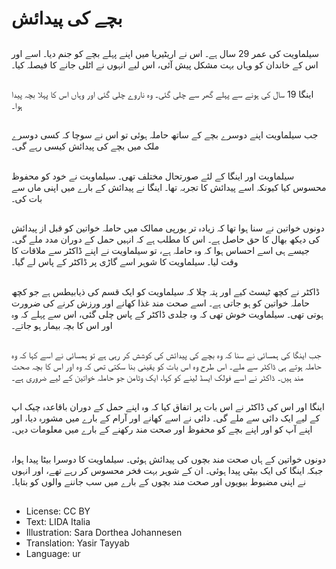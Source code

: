 # بچے کی پیدائش

##
سیلماویت کی عمر 29 سال ہے۔ اس نے اریٹیریا میں اپنے پہلے بچے کو جنم دیا۔ اسے اور اس کے خاندان کو وہاں بہت مشکل پیش آئی، اس لیے انہوں نے اٹلی جانے کا فیصلہ کیا۔

##
اینگا 19 سال کی ہونے سے پہلے گھر سے چلی گئی۔ وہ ناروے چلی گئی اور وہاں اس کا پہلا بچہ پیدا ہوا۔

##
جب سیلماویت اپنے دوسرے بچے کے ساتھ حاملہ ہوئی تو اس نے سوچا کہ کسی دوسرے ملک میں بچے کی پیدائش کیسی رہے گی۔

##
سیلماویت اور اینگا کے لئے صورتحال مختلف تھی۔ سیلماویت نے خود کو محفوظ محسوس کیا کیونکہ اسے پیدائش کا تجربہ تھا۔ اینگا نے پیدائش کے بارے میں اپنی ماں سے بات کی۔

##
دونوں خواتین نے سنا ہوا تھا کہ زیادہ تر یورپی ممالک میں حاملہ خواتین کو قبل از پیدائش کی دیکھ بھال کا حق حاصل ہے۔ اس کا مطلب ہے کہ انہیں حمل کے دوران مدد ملے گی۔ جیسے ہی اسے احساس ہوا کہ وہ حاملہ ہے، تو سیلماویت نے اپنے ڈاکٹر سے ملاقات کا وقت لیا۔ سیلماویت کا شوہر اسے گاڑی پر ڈاکٹر کے پاس لے گیا۔

##
ڈاکٹر نے کچھ ٹیسٹ کیے اور پتہ چلا کہ سیلماویت کو ایک قسم کی ذیابیطس ہے جو کچھ حاملہ خواتین کو ہو جاتی ہے۔ اسے صحت مند غذا کھانے اور ورزش کرنے کی ضرورت ہوتی تھی۔ سیلماویت خوش تھی کہ وہ جلدی ڈاکٹر کے پاس چلی گئی، اس سے پہلے کہ وہ اور اس کا بچہ بیمار ہو جاتے۔

##
جب اینگا کی ہمسائی نے سنا کہ وہ بچے کی پیدائش کی کوشش کر رہی ہے تو ہمسائی نے اسے کہا کہ وہ حاملہ ہوتے ہی ڈاکٹر سے ملے۔ اس طرح وہ اس بات کو یقینی بنا سکتی تھی کہ وہ اور اس کا بچہ صحت مند ہیں۔ ڈاکٹر نے اسے فولک ایسڈ لینے کو کہا، ایک وٹامن جو حاملہ خواتین کے لیے ضروری ہے۔

##
اینگا اور اس کی ڈاکٹر نے اس بات پر اتفاق کیا کہ وہ اپنے حمل کے دوران باقاعدہ چیک اپ کے لیے ایک دائی سے ملے گی۔ دائی نے اسے کھانے اور آرام کے بارے میں مشورہ دیا، اور اپنے آپ کو اور اپنے بچے کو محفوظ اور صحت مند رکھنے کے بارے میں معلومات دیں۔

##
دونوں خواتین کے ہاں صحت مند بچوں کی پیدائش ہوئی۔ سیلماویت کا دوسرا بیٹا پیدا ہوا، جبکہ اینگا کی ایک بیٹی پیدا ہوئی۔ ان کے شوہر بہت فخر محسوس کر رہے تھے، اور انہوں نے اپنی مضبوط بیویوں اور صحت مند بچوں کے بارے میں سب جاننے والوں کو بتایا۔

##
* License: CC BY
* Text: LIDA Italia
* Illustration: Sara Dorthea Johannesen
* Translation: Yasir Tayyab
* Language: ur
